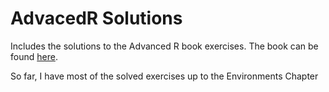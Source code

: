 # AdvacedR Solutions
Includes the solutions to the Advanced R book exercises. The book can be found [here](http://adv-r.had.co.nz/).

So far, I have most of the solved exercises up to the Environments Chapter